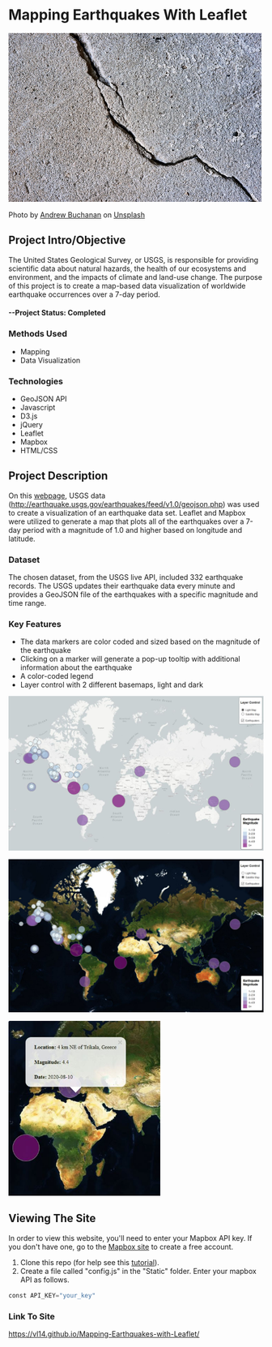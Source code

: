 # Mapping Earthquakes With Leaflet
<img src="https://github.com/VL14/Mapping-Earthquakes-with-Leaflet/blob/master/images/crack.jpg" width="500">

<span>Photo by <a href="https://unsplash.com/@photoart2018?utm_source=unsplash&amp;utm_medium=referral&amp;utm_content=creditCopyText">Andrew Buchanan</a> on <a href="https://unsplash.com/s/photos/earthquake?utm_source=unsplash&amp;utm_medium=referral&amp;utm_content=creditCopyText">Unsplash</a></span>

## Project Intro/Objective
The United States Geological Survey, or USGS, is responsible for providing scientific data about natural hazards, the health of our ecosystems and environment, and the impacts of climate and land-use change. The purpose of this project is to create a map-based data visualization of worldwide earthquake occurrences over a 7-day period.

#### --Project Status: Completed

### Methods Used
* Mapping
* Data Visualization

### Technologies
* GeoJSON API
* Javascript
* D3.js
* jQuery
* Leaflet
* Mapbox
* HTML/CSS

## Project Description
On this [webpage](https://vl14.github.io/Mapping-Earthquakes-with-Leaflet/), USGS data (http://earthquake.usgs.gov/earthquakes/feed/v1.0/geojson.php) was used to create a visualization of an earthquake data set. Leaflet and Mapbox were utilized to generate a map that plots all of the earthquakes over a 7-day period with a magnitude of 1.0 and higher based on longitude and latitude.

### Dataset
The chosen dataset, from the USGS live API, included 332 earthquake records. The USGS updates their earthquake data every minute and provides a GeoJSON file of the earthquakes with a specific magnitude and time range.

### Key Features
* The data markers are color coded and sized based on the magnitude of the earthquake
* Clicking on a marker will generate a pop-up tooltip with additional information about the earthquake
* A color-coded legend
* Layer control with 2 different basemaps, light and dark

![map](https://github.com/VL14/Mapping-Earthquakes-with-Leaflet/blob/master/images/map.JPG)

![map-dark](https://github.com/VL14/Mapping-Earthquakes-with-Leaflet/blob/master/images/map-dark.JPG)

<img src="https://github.com/VL14/Mapping-Earthquakes-with-Leaflet/blob/master/images/tooltip.JPG" width="300">

## Viewing The Site
In order to view this website, you'll need to enter your Mapbox API key. If you don't have one, go to the [Mapbox site](https://www.mapbox.com/) to create a free account.
1. Clone this repo (for help see this [tutorial](https://help.github.com/articles/cloning-a-repository/)).
2. Create a file called "config.js" in the "Static" folder. Enter your mapbox API as follows.
```python
const API_KEY="your_key"
```

### Link To Site
https://vl14.github.io/Mapping-Earthquakes-with-Leaflet/
